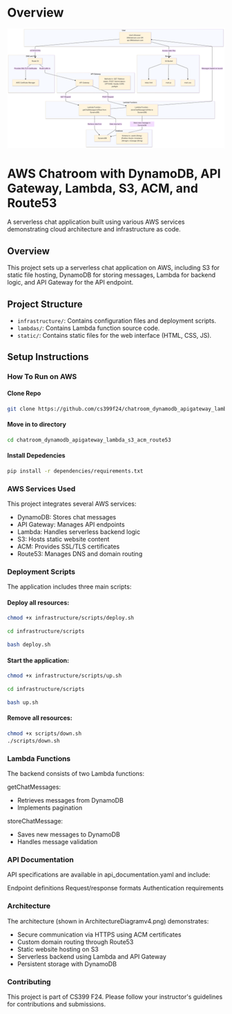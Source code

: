 # Overview

![Architecture Diagram](ArchitectureDiagramv4.png)

# AWS Chatroom with DynamoDB, API Gateway, Lambda, S3, ACM, and Route53
A serverless chat application built using various AWS services demonstrating cloud architecture and infrastructure as code.

## Overview
This project sets up a serverless chat application on AWS, including S3 for static file hosting, DynamoDB for storing messages, Lambda for backend logic, and API Gateway for the API endpoint.

## Project Structure
- `infrastructure/`: Contains configuration files and deployment scripts.
- `lambdas/`: Contains Lambda function source code.
- `static/`: Contains static files for the web interface (HTML, CSS, JS).

## Setup Instructions

### How To Run on AWS

#### Clone Repo
```bash
git clone https://github.com/cs399f24/chatroom_dynamodb_apigateway_lambda_s3_acm_route53.git
```

#### Move in to directory
```bash
cd chatroom_dynamodb_apigateway_lambda_s3_acm_route53
```

#### Install Depedencies

```bash
pip install -r dependencies/requirements.txt
```

### AWS Services Used

This project integrates several AWS services:

- DynamoDB: Stores chat messages
- API Gateway: Manages API endpoints
- Lambda: Handles serverless backend logic
- S3: Hosts static website content
- ACM: Provides SSL/TLS certificates
- Route53: Manages DNS and domain routing

### Deployment Scripts

The application includes three main scripts:

#### Deploy all resources:

```bash
chmod +x infrastructure/scripts/deploy.sh
```

```bash
cd infrastructure/scripts
```

```bash
bash deploy.sh
```

#### Start the application:

```bash
chmod +x infrastructure/scripts/up.sh
```

```bash
cd infrastructure/scripts
```

```bash
bash up.sh
```

#### Remove all resources:

```bash
chmod +x scripts/down.sh
./scripts/down.sh
```

### Lambda Functions

The backend consists of two Lambda functions:

getChatMessages:

- Retrieves messages from DynamoDB
- Implements pagination


storeChatMessage:

- Saves new messages to DynamoDB
- Handles message validation



### API Documentation

API specifications are available in api_documentation.yaml and include:

Endpoint definitions
Request/response formats
Authentication requirements

### Architecture

The architecture (shown in ArchitectureDiagramv4.png) demonstrates:

- Secure communication via HTTPS using ACM certificates
- Custom domain routing through Route53
- Static website hosting on S3
- Serverless backend using Lambda and API Gateway
- Persistent storage with DynamoDB

### Contributing

This project is part of CS399 F24. Please follow your instructor's guidelines for contributions and submissions.

